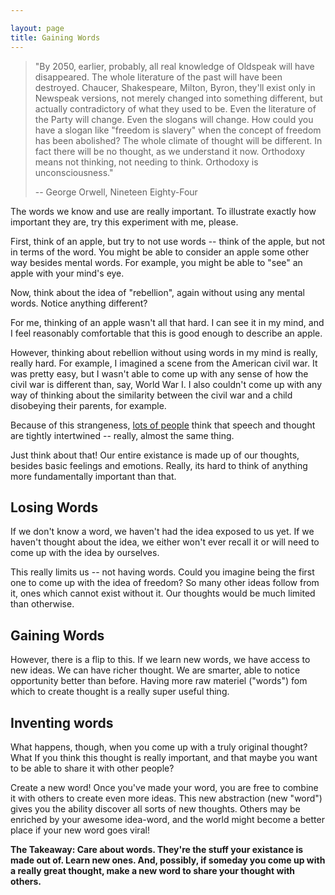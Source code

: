 ```yaml
---

layout: page
title: Gaining Words
---
```


> "By 2050‚ earlier, probably‚ all real knowledge of Oldspeak will have disappeared. The 
> whole literature of the past will have been destroyed. Chaucer, Shakespeare, Milton, 
> Byron‚ they'll exist only in Newspeak versions, not merely changed into something 
> different, but actually contradictory of what they used to be. Even the literature of 
> the Party will change. Even the slogans will change. How could you have a slogan like 
> "freedom is slavery" when the concept of freedom has been abolished? The whole climate 
> of thought will be different. In fact there will be no thought, as we understand it 
> now. Orthodoxy means not thinking‚ not needing to think. Orthodoxy is unconsciousness."
>
> -- George Orwell, Nineteen Eighty-Four

The words we know and use are really important.
To illustrate exactly how important they are, try
this experiment with me, please. 

First, think of an apple, but try to not use words -- think of the
apple, but not in terms of the word. You might be able to consider an
apple some other way besides mental words. For example,  you might be
able to "see" an apple with your mind's eye. 

Now, think about the idea of "rebellion", again without using any mental
words. Notice anything different? 

For me, thinking of an apple wasn't all
that hard. I can see it in my mind, and I feel reasonably comfortable
that this is good enough to describe an apple. 

However, thinking about rebellion without using words in my mind is
really, really hard. For example, I imagined a scene from the American
civil war. It was pretty easy, but I wasn't able to come up with any
sense of how the civil war is different than, say, World War I. I also
couldn't come up with any way of thinking about the similarity between
the civil war and a child disobeying their parents, for example.  

Because of this strangeness, [lots of people][] think that speech and
thought are tightly intertwined -- really, almost the same thing. 

Just think about that! Our entire existance is made up of our
thoughts, besides basic feelings and emotions. Really, its hard to
think of anything more fundamentally important than that. 

## Losing Words

If we don't know a word, we haven't had the idea exposed to us
yet. If we haven't thought about the idea, we either won't ever recall
it or will need to come up with the idea by ourselves. 

This really limits us -- not having words. Could you imagine being the
first one to come up with the idea of freedom? So many other ideas
follow from it, ones which cannot exist without it. Our thoughts would
be much limited than otherwise.

## Gaining Words

However, there is a flip to this. If we learn new words, we have
access to new ideas. We can have richer thought. We are
smarter, able to notice opportunity better than before. Having more
raw materiel ("words") fom which to create thought is a really super
useful thing. 

## Inventing words

What happens, though, when you come up with a truly original thought?
What If you think this thought is really important, and that maybe you
want to be able to share it with other people? 

Create a new word! Once you've made your word, you are free to combine
it with others to create even more ideas. This new abstraction (new
"word") gives you the ability discover all sorts of new
thoughts. Others may be enriched by your awesome idea-word, and the
world might become a better place if your new word goes viral!



**The Takeaway: Care about words. They're the stuff your existance is
  made out of. Learn new ones. And, possibly, if someday you come up
  with a really great thought, make a new word to share your thought
  with others.** 


[feelbetter]: http://www.reuters.com/article/idUSTRE56C1B320090713

[lots of people]: http://en.wikipedia.org/wiki/Linguistic_relativity
